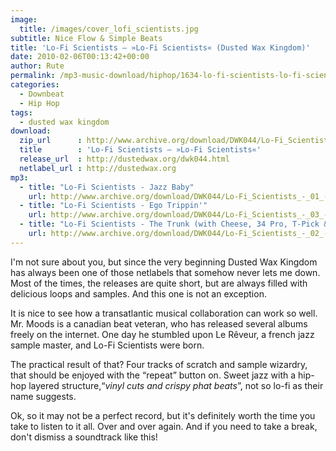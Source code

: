```yaml
---
image:
  title: /images/cover_lofi_scientists.jpg
subtitle: Nice Flow & Simple Beats
title: 'Lo-Fi Scientists – »Lo-Fi Scientists« (Dusted Wax Kingdom)'
date: 2010-02-06T00:13:42+00:00
author: Rute
permalink: /mp3-music-download/hiphop/1634-lo-fi-scientists-lo-fi-scientists-dusted-wax-kingdom
categories:
  - Downbeat
  - Hip Hop
tags:
  - dusted wax kingdom
download:
  zip_url      : http://www.archive.org/download/DWK044/Lo-Fi_Scientists_-_Lo-Fi_Scientists.zip
  title        : 'Lo-Fi Scientists – »Lo-Fi Scientists«'
  release_url  : http://dustedwax.org/dwk044.html
  netlabel_url : http://dustedwax.org
mp3:
  - title: "Lo-Fi Scientists - Jazz Baby"
    url: http://www.archive.org/download/DWK044/Lo-Fi_Scientists_-_01_-_Jazz_Baby.mp3
  - title: "Lo-Fi Scientists - Ego Trippin'"
    url: http://www.archive.org/download/DWK044/Lo-Fi_Scientists_-_03_-_Ego_Trippin.mp3
  - title: "Lo-Fi Scientists - The Trunk (with Cheese, 34 Pro, T-Pick & LR-60)"
    url: http://www.archive.org/download/DWK044/Lo-Fi_Scientists_-_02_-_The_Trunk_With_Cheese_34_Pro_T-Pick_And_LR-60.mp3
---
```

I'm not sure about you, but since the very beginning Dusted Wax Kingdom has always been one of those netlabels that somehow never lets me down. Most of the times, the releases are quite short, but are always filled with delicious loops and samples. And this one is not an exception.<!--more-->

It is nice to see how a transatlantic musical collaboration can work so well. Mr. Moods is a canadian beat veteran, who has released several albums freely on the internet. One day he stumbled upon Le Rêveur, a french jazz sample master, and Lo-Fi Scientists were born.

The practical result of that? Four tracks of scratch and sample wizardry, that should be enjoyed with the “repeat” button on. Sweet jazz with a hip-hop layered structure,“_vinyl cuts and crispy phat beats_”, not so lo-fi as their name suggests.

Ok, so it may not be a perfect record, but it's definitely worth the time you take to listen to it all. Over and over again. And if you need to take a break, don't dismiss a soundtrack like this!

